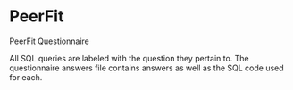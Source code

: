 # PeerFit
PeerFit Questionnaire

All SQL queries are labeled with the question they pertain to.
The questionnaire answers file contains answers as well as the SQL code used for each.
